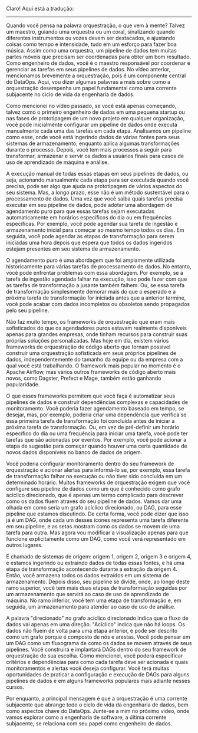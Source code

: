 Claro! Aqui está a tradução:

---

Quando você pensa na palavra orquestração, o que vem à mente? Talvez um maestro, guiando uma orquestra ou um coral, sinalizando quando diferentes instrumentos ou vozes devem ser destacados, e ajustando coisas como tempo e intensidade, tudo em um esforço para fazer boa música. Assim como uma orquestra, um pipeline de dados tem muitas partes móveis que precisam ser coordenadas para obter um bom resultado. Como engenheiro de dados, você é o maestro responsável por coordenar e gerenciar as tarefas em seus pipelines de dados. No vídeo anterior, mencionamos brevemente a orquestração, pois é um componente central do DataOps. Aqui, vou dizer algumas palavras a mais sobre como a orquestração desempenha um papel fundamental como uma corrente subjacente no ciclo de vida da engenharia de dados.

Como mencionei no vídeo passado, se você está apenas começando, talvez como o primeiro engenheiro de dados em uma pequena startup ou nas fases de prototipagem de um novo projeto em qualquer organização, você pode inicialmente configurar um pipeline de dados onde executa manualmente cada uma das tarefas em cada etapa. Analisamos um pipeline como esse, onde você está ingerindo dados de várias fontes para seus sistemas de armazenamento, enquanto aplica algumas transformações durante o processo. Depois, você tem mais processos a seguir para transformar, armazenar e servir os dados a usuários finais para casos de uso de aprendizado de máquina e análise.

A execução manual de todas essas etapas em seus pipelines de dados, ou seja, acionando manualmente cada etapa para ser executada quando você precisa, pode ser algo que ajuda na prototipagem de vários aspectos do seu sistema. Mas, a longo prazo, esse não é um método sustentável para o processamento de dados. Uma vez que você saiba quais tarefas precisa executar em seu pipeline de dados, pode adotar uma abordagem de agendamento puro para que essas tarefas sejam executadas automaticamente em horários específicos do dia ou em frequências específicas. Por exemplo, você pode agendar sua tarefa de ingestão e armazenamento inicial para começar ao mesmo tempo todos os dias. Em seguida, você pode agendar as etapas de transformação para serem iniciadas uma hora depois que espera que todos os dados ingeridos estejam presentes em seu sistema de armazenamento.

O agendamento puro é uma abordagem que foi amplamente utilizada historicamente para várias tarefas de processamento de dados. No entanto, você pode enfrentar problemas com essa abordagem. Por exemplo, se a tarefa de ingestão agendada falhar na execução, isso pode fazer com que as tarefas de transformação a jusante também falhem. Ou, se essa tarefa de transformação simplesmente demorar mais do que o esperado e a próxima tarefa de transformação for iniciada antes que a anterior termine, você pode acabar com dados incompletos ou obsoletos sendo propagados pelo seu pipeline.

Não faz muito tempo, os frameworks de orquestração que eram mais sofisticados do que os agendadores puros estavam realmente disponíveis apenas para grandes empresas, onde tinham recursos para construir suas próprias soluções personalizadas. Mas hoje em dia, existem vários frameworks de orquestração de código aberto que tornam possível construir uma orquestração sofisticada em seus próprios pipelines de dados, independentemente do tamanho da equipe ou da empresa com a qual você está trabalhando. O framework mais popular no momento é o Apache Airflow, mas vários outros frameworks de código aberto mais novos, como Dagster, Prefect e Mage, também estão ganhando popularidade.

O que esses frameworks permitem que você faça é automatizar seus pipelines de dados e construir dependências complexas e capacidades de monitoramento. Você poderia fazer agendamento baseado em tempo, se desejar, mas, por exemplo, poderia criar uma dependência que verifica se essa primeira tarefa de transformação foi concluída antes de iniciar a próxima tarefa de transformação. Ou, em vez de pré-definir um horário específico do dia ou uma frequência para iniciar uma tarefa, você pode ter tarefas que são acionadas por eventos. Por exemplo, você pode acionar a etapa de sugestão para começar quando houver uma certa quantidade de novos dados disponíveis no banco de dados de origem.

Você poderia configurar monitoramento dentro do seu framework de orquestração e acionar alertas para informá-lo se, por exemplo, essa tarefa de transformação falhar na execução ou não tiver sido concluída em um determinado horário. Muitos frameworks de orquestração exigem que você configure seu pipeline de dados como um que é conhecido como grafo acíclico direcionado, que é apenas um termo complicado para descrever como os dados fluem através do seu pipeline de dados. Vamos dar uma olhada em como seria um grafo acíclico direcionado, ou DAG, para esse pipeline que estamos discutindo. De certa forma, você pode dizer que isso já é um DAG, onde cada um desses ícones representa uma tarefa diferente em seu pipeline, e as setas mostram como os dados se movem de uma tarefa para outra. Mas agora vou modificar a visualização apenas para que funcione explicitamente como um DAG, como você verá representado em outros lugares.

É chamado de sistemas de origem: origem 1, origem 2, origem 3 e origem 4, e estamos ingerindo ou extraindo dados de todas essas fontes, e há uma etapa de transformação acontecendo durante a extração da origem 4. Então, você armazena todos os dados extraídos em um sistema de armazenamento. Depois disso, seu pipeline se divide, onde, ao longo deste ramo superior, você tem mais duas etapas de transformação seguidas por um armazenamento que servirá ao caso de uso de aprendizado de máquina. No ramo inferior, você tem uma etapa de transformação e, em seguida, um armazenamento para atender ao caso de uso de análise.

A palavra "direcionado" no grafo acíclico direcionado indica que o fluxo de dados vai apenas em uma direção. "Acíclico" indica que não há loops. Os dados não fluem de volta para uma etapa anterior, e pode ser descrito como um grafo porque é composto de nós e arestas. Você pode pensar em um DAG como um fluxograma de como os dados se movem através de seus pipelines. Você construirá e implantará DAGs dentro do seu framework de orquestração de sua escolha. Como mencionei, você poderá especificar critérios e dependências para como cada tarefa deve ser acionada e quais monitoramentos e alertas você deseja configurar. Você terá muitas oportunidades de praticar a configuração e execução de DAGs para alguns pipelines de dados e em alguns frameworks populares mais adiante nesses cursos.

Por enquanto, a principal mensagem é que a orquestração é uma corrente subjacente que abrange todo o ciclo de vida da engenharia de dados, bem como aspectos chave do DataOps. Junte-se a mim no próximo vídeo, onde vamos explorar como a engenharia de software, a última corrente subjacente, se relaciona com seu papel como engenheiro de dados.